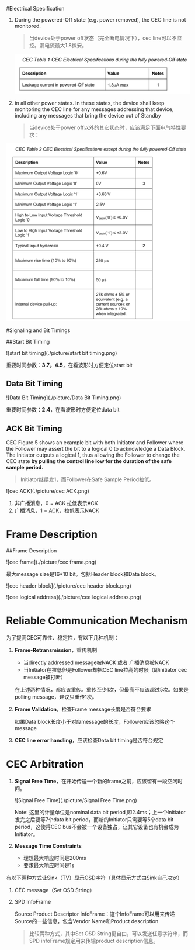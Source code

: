 #Electrical Specification

1. During the powered-Off state (e.g. power removed), the CEC line is not monitored. 

   > 当device处于power off状态（完全断电情况下），cec line可以不监控。漏电流最大1.8微安。

   ![cec_electrical_power_off_state](./picture/cec_electrical_power_off_state.png)

2. in all other power states. In these states, the device shall keep monitoring the CEC line for any messages addressing that device, including any messages that bring the device out of Standby 

   > 当device处于power off以外的其它状态时，应该满足下面电气特性要求：

![cec_power_on_electrical_requirements](./picture/cec_power_on_electrical_requirements.png)



#Signaling and Bit Timings

##Start Bit Timing

![start bit timing](./picture/start bit timing.png)

重要时间参数：**3.7，4.5**，在看波形时方便定位start bit

## Data Bit Timing

![Data Bit Timing](./picture/Data Bit Timing.png)

重要时间参数：**2.4**，在看波形时方便定位data bit

## ACK Bit Timing

CEC Figure 5 shows an example bit with both Initiator and Follower where the Follower may assert the bit to a logical 0 to acknowledge a Data Block. The Initiator outputs a logical 1, thus allowing the Follower to change the CEC state **by pulling the control line low for the duration of the safe sample period.**

> Initiator继续发1，而Follower在Safe Sample Period拉低。

![cec ACK](./picture/cec ACK.png)

1. 非广播消息，0 = ACK 拉低表示ACK
2. 广播消息，1 = ACK，拉低表示NACK

# Frame Description

##Frame Description

![cec frame](./picture/cec frame.png)

最大message size是16*10 bit。包括Header block和Data block。

![cec header block](./picture/cec header block.png)

![cee logical address](./picture/cee logical address.png)



# Reliable Communication Mechanism

为了提高CEC可靠性、稳定性，有以下几种机制：

1. **Frame-Retransmission**，重传机制

   * 当directly addressed message被NACK 或者 广播消息被NACK
   * 当Initiator在拉低但是Follower却把CEC line拉高的时候（即initiator cec message被打断）

   在上述两种情况，都应该重传。重传至少1次，但最高不应该超过5次。如果是polling message，建议只重传1次。

2. **Frame Validation**，检查Frame message长度是否符合要求

   如果Data block长度小于对应message的长度，Follower应该忽略这个message

3. **CEC line error handling**，应该检查Data bit timing是否符合规定



# CEC Arbitration

1. **Signal Free Time**，在开始传送一个新的frame之前，应该留有一段空闲时间。

   ![Signal Free Time](./picture/Signal Free Time.png)

   Note: 这里的计量单位是nominal data bit period,即2.4ms；上一个Initiator发完之后要等7个data bit period，而新的Initiator只需要等5个data bit period，这使得CEC bus不会被一个设备独占，让其它设备也有机会成为Initiator。

2. **Message Time Constraints**

   * 理想最大响应时间是200ms
   * 要求最大响应时间是1s



有以下两种方式让Sink（TV）显示OSD字符（具体显示方式由Sink自己决定）

1. CEC message（Set OSD String）

2. SPD InfoFrame 

   Source Product Descriptor InfoFrame：这个InfoFrame可以用来传递Source的一些信息，包含Vendor Name和Product description
   
   > 比较两种方式，其中Set OSD String更自由，可以发送任意字符串，而SPD infoFrame规定用来传输product description信息。